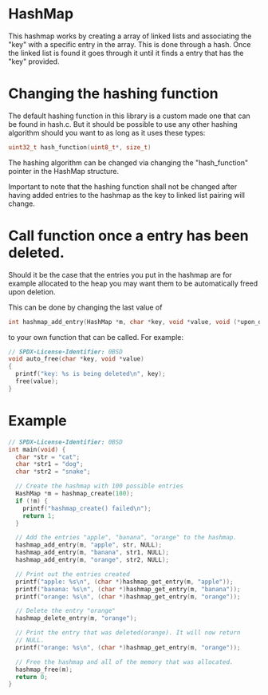 # HashMap

This hashmap works by creating a array of linked lists and associating
the "key" with a specific entry in the array. This is done through a
hash. Once the linked list is found it goes through it until it finds
a entry that has the "key" provided.

# Changing the hashing function

The default hashing function in this library is a custom made
one that can be found in hash.c. But it should be possible to use any
other hashing algorithm should you want to as long as it uses these
types:

```C
uint32_t hash_function(uint8_t*, size_t)
```

The hashing algorithm can be changed via changing the "hash_function"
pointer in the HashMap structure.

Important to note that the hashing function shall not be changed
after having added entries to the hashmap as the key to linked list
pairing will change.

# Call function once a entry has been deleted.

Should it be the case that the entries you put in the hashmap are for
example allocated to the heap you may want them to be automatically
freed upon deletion.

This can be done by changing the last value of

```C
int hashmap_add_entry(HashMap *m, char *key, void *value, void (*upon_deletion)(char *, void *));
```

to your own function that can be called. For example:

```C
// SPDX-License-Identifier: 0BSD
void auto_free(char *key, void *value)
{
  printf("key: %s is being deleted\n", key);
  free(value);
}
```

# Example

```C
// SPDX-License-Identifier: 0BSD
int main(void) {
  char *str = "cat";
  char *str1 = "dog";
  char *str2 = "snake";

  // Create the hashmap with 100 possible entries
  HashMap *m = hashmap_create(100);
  if (!m) {
    printf("hashmap_create() failed\n");
    return 1;
  }

  // Add the entries "apple", "banana", "orange" to the hashmap.
  hashmap_add_entry(m, "apple", str, NULL);
  hashmap_add_entry(m, "banana", str1, NULL);
  hashmap_add_entry(m, "orange", str2, NULL);

  // Print out the entries created
  printf("apple: %s\n", (char *)hashmap_get_entry(m, "apple"));
  printf("banana: %s\n", (char *)hashmap_get_entry(m, "banana"));
  printf("orange: %s\n", (char *)hashmap_get_entry(m, "orange"));

  // Delete the entry "orange"
  hashmap_delete_entry(m, "orange");

  // Print the entry that was deleted(orange). It will now return
  // NULL.
  printf("orange: %s\n", (char *)hashmap_get_entry(m, "orange"));

  // Free the hashmap and all of the memory that was allocated.
  hashmap_free(m);
  return 0;
}
```
